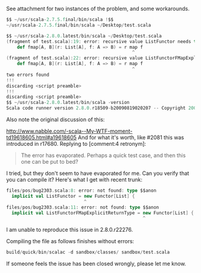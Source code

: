 See attachment for two instances of the problem, and some workarounds.

```scala
$$ ~/usr/scala-2.7.5.final/bin/scala !$$
~/usr/scala-2.7.5.final/bin/scala ~/Desktop/test.scala

$$ ~/usr/scala-2.8.0.latest/bin/scala ~/Desktop/test.scala
(fragment of test.scala):19: error: recursive value ListFunctor needs type
    def fmap[A, B](r: List[A], f: A => B) = r map f
                                               ^
(fragment of test.scala):22: error: recursive value ListFunctorFMapExplicitReturnType needs type
    def fmap[A, B](r: List[A], f: A => B) = r map f
                                               ^
two errors found
!!!
discarding <script preamble>
!!!
discarding <script preamble>
$$ ~/usr/scala-2.8.0.latest/bin/scala -version
Scala code runner version 2.8.0.r18509-b20090819020207 -- Copyright 2002-2009, LAMP/EPFL
```

Also note the original discussion of this:

http://www.nabble.com/-scala--My-WTF-moment-td19618605.html#a19618605
And for what it's worth, like #2081 this was introduced in r17680.
Replying to [comment:4 retronym]:
> The error has evaporated. Perhaps a quick test case, and then this one can be put to bed?

I tried, but they don't seem to have evaporated for me.  Can you verify that you can compile it? Here's what I get with recent trunk:
```scala
files/pos/bug2303.scala:8: error: not found: type $$anon
  implicit val ListFunctor = new Functor[List] {
                             ^
files/pos/bug2303.scala:11: error: not found: type $$anon
  implicit val ListFunctorFMapExplicitReturnType = new Functor[List] {
                                                   ^
```
I am unable to reproduce this issue in 2.8.0.r22276.

Compiling the file as follows finishes without errors:

```scala
build/quick/bin/scalac -d sandbox/classes/ sandbox/test.scala
```

If someone feels the issue has been closed wrongly, please let me know.

